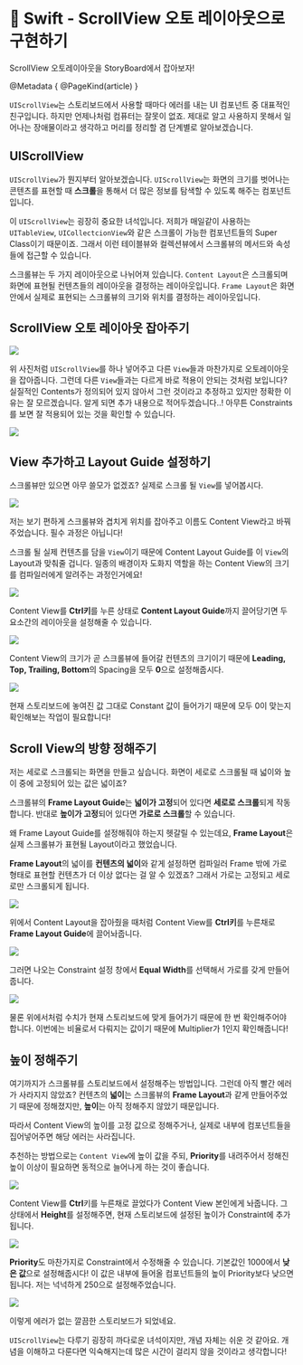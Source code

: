 # 🍎 Swift - ScrollView 오토 레이아웃으로 구현하기

ScrollView 오토레이아웃을 StoryBoard에서 잡아보자!

@Metadata {
  @PageKind(article)
}

`UIScrollView`는 스토리보드에서 사용할 때마다 에러를 내는 UI 컴포넌트 중 대표적인 친구입니다.
하지만 언제나처럼 컴퓨터는 잘못이 없죠.
제대로 알고 사용하지 못해서 일어나는 장애물이라고 생각하고 머리를 정리할 겸 단계별로 알아보겠습니다.

## UIScrollView

`UIScrollView`가 뭔지부터 알아보겠습니다.
`UIScrollView`는 화면의 크기를 벗어나는 콘텐츠를 표현할 때 **스크롤**을 통해서 더 많은 정보를 탐색할 수 있도록 해주는 컴포넌트입니다.

이 `UIScrollView`는 굉장히 중요한 녀석입니다.
저희가 매일같이 사용하는 `UITableView`, `UICollectcionView`와 같은 스크롤이 가능한 컴포넌트들의 Super Class이기 때문이죠.
그래서 이런 테이블뷰와 컬렉션뷰에서 스크롤뷰의 메서드와 속성들에 접근할 수 있습니다.

스크롤뷰는 두 가지 레이아웃으로 나뉘어져 있습니다.
`Content Layout`은 스크롤되며 화면에 표현될 컨텐츠들의 레이아웃을 결정하는 레이아웃입니다.
`Frame Layout`은 화면 안에서 실제로 표현되는 스크롤뷰의 크기와 위치를 결정하는 레이아웃입니다.

## ScrollView 오토 레이아웃 잡아주기

![](https://i.imgur.com/yfFoTpi.png)

위 사진처럼 `UIScrollView`를 하나 넣어주고 다른 `View`들과 마찬가지로 오토레이아웃을 잡아줍니다.
그런데 다른 `View`들과는 다르게 바로 적용이 안되는 것처럼 보입니다?
실질적인 Contents가 정의되어 있지 않아서 그런 것이라고 추정하고 있지만 정확한 이유는 잘 모르겠습니다.
알게 되면 추가 내용으로 적어두겠습니다..!
아무튼 Constraints를 보면 잘 적용되어 있는 것을 확인할 수 있습니다.

![](https://i.imgur.com/DJeenEA.png)

## View 추가하고 Layout Guide 설정하기

스크롤뷰만 있으면 아무 쓸모가 없겠죠?
실제로 스크롤 될 `View`를 넣어봅시다.

![](https://i.imgur.com/LpePYMu.png)

저는 보기 편하게 스크롤뷰와 겹치게 위치를 잡아주고 이름도 Content View라고 바꿔주었습니다.
필수 과정은 아닙니다!

스크롤 될 실제 컨텐츠를 담을 `View`이기 때문에 Content Layout Guide를 이 `View`의 Layout과 맞춰줄 겁니다.
일종의 배경이자 도화지 역할을 하는 Content View의 크기를 컴파일러에게 알려주는 과정인거에요!

![](https://i.imgur.com/wOsENlQ.png)

Content View를 **Ctrl키**를 누른 상태로 **Content Layout Guide**까지 끌어당기면 두 요소간의 레이아웃을 설정해줄 수 있습니다.

![](https://i.imgur.com/nKGGk8U.png)

Content View의 크기가 곧 스크롤뷰에 들어갈 컨텐츠의 크기이기 때문에 **Leading, Top, Trailing, Bottom**의 Spacing을 모두 **0**으로 설정해줍시다.

![](https://i.imgur.com/35ivGBf.png)

현재 스토리보드에 놓여진 값 그대로 Constant 값이 들어가기 때문에 모두 0이 맞는지 확인해보는 작업이 필요합니다!

## Scroll View의 방향 정해주기

저는 세로로 스크롤되는 화면을 만들고 싶습니다.
화면이 세로로 스크롤될 때 넓이와 높이 중에 고정되어 있는 값은 넓이죠?

스크롤뷰의 **Frame Layout Guide**는 **넓이가 고정**되어 있다면 **세로로 스크롤**되게 작동합니다.
반대로 **높이가 고정**되어 있다면 **가로로 스크롤**할 수 있습니다.

왜 Frame Layout Guide를 설정해줘야 하는지 헷갈릴 수 있는데요, **Frame Layout**은 실제 스크롤뷰가 표현될 Layout이라고 했었습니다.

**Frame Layout**의 넓이를 **컨텐츠의 넓이**와 같게 설정하면 컴파일러 Frame 밖에 가로 형태로 표현할 컨텐츠가 더 이상 없다는 걸 알 수 있겠죠?
그래서 가로는 고정되고 세로로만 스크롤되게 됩니다.

![](https://i.imgur.com/4X4dnja.png)

위에서 Content Layout을 잡아줬을 때처럼 Content View를 **Ctrl키**를 누른채로 **Frame Layout Guide**에 끌어놔줍니다.

![](https://i.imgur.com/izdGsY0.png)

그러면 나오는 Constraint 설정 창에서 **Equal Width**를 선택해서 가로를 갖게 만들어줍니다.

![](https://i.imgur.com/AxjacW3.png)

물론 위에서처럼 수치가 현재 스토리보드에 맞게 들어가기 때문에 한 번 확인해주어야 합니다.
이번에는 비율로서 다뤄지는 값이기 때문에 Multiplier가 1인지 확인해줍니다!

## 높이 정해주기

여기까지가 스크롤뷰를 스토리보드에서 설정해주는 방법입니다.
그런데 아직 빨간 에러가 사라지지 않았죠?
컨텐츠의 **넓이**는 스크롤뷰의 **Frame Layout**과 같게 만들어주었기 때문에 정해졌지만, **높이**는 아직 정해주지 않았기 때문입니다.

따라서 Content View의 높이를 고정 값으로 정해주거나, 실제로 내부에 컴포넌트들을 집어넣어주면 해당 에러는 사라집니다.

추천하는 방법으로는 `Content View`에 높이 값을 주되, **Priority**를 내려주어서 정해진 높이 이상이 필요하면 동적으로 늘어나게 하는 것이 좋습니다.

![](https://i.imgur.com/ZJHbFt1.png)

Content View를 **Ctrl**키를 누른채로 끌었다가 Content View 본인에게 놔줍니다.
그 상태에서 **Height**를 설정해주면, 현재 스토리보드에 설정된 높이가 Constraint에 추가됩니다.

![](https://i.imgur.com/y7gCOHE.png)

**Priority**도 마찬가지로 Constraint에서 수정해줄 수 있습니다. 기본값인 1000에서 **낮은 값**으로 설정해줍시다!
이 값은 내부에 들어올 컴포넌트들의 높이 Priority보다 낮으면 됩니다.
저는 넉넉하게 250으로 설정해주었습니다.

![](https://i.imgur.com/H6L2VbB.png)

이렇게 에러가 없는 깔끔한 스토리보드가 되었네요.

`UIScrollView`는 다루기 굉장히 까다로운 녀석이지만, 개념 자체는 쉬운 것 같아요.
개념을 이해하고 다룬다면 익숙해지는데 많은 시간이 걸리지 않을 것이라고 생각합니다!
